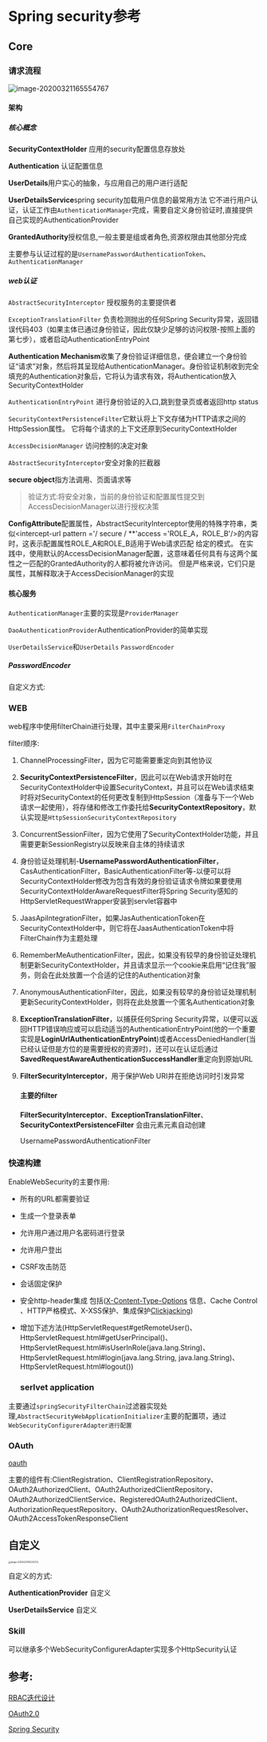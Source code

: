 # Spring security参考

## Core

### 请求流程

<img src="../../images/springSecurity参考/image-20200321165554767.png" alt="image-20200321165554767" style="zoom:0%;" />

#### 架构

##### 核心概念

**SecurityContextHolder** 应用的security配置信息存放处

**Authentication** 认证配置信息

**UserDetails**用户实心的抽象，与应用自己的用户进行适配

**UserDetailsService**spring security加载用户信息的最常用方法 它不进行用户认证，认证工作由`AuthenticationManager`完成，需要自定义身份验证时,直接提供自己实现的AuthenticationProvider

**GrantedAuthority**授权信息,一般主要是组或者角色,资源权限由其他部分完成

主要参与认证过程的是`UsernamePasswordAuthenticationToken`、`AuthenticationManager`

##### web认证

`AbstractSecurityInterceptor` 授权服务的主要提供者

`ExceptionTranslationFilter` 负责检测抛出的任何Spring Security异常，返回错误代码403（如果主体已通过身份验证，因此仅缺少足够的访问权限-按照上面的第七步），或者启动AuthenticationEntryPoint

**Authentication Mechanism**收集了身份验证详细信息，便会建立一个身份验证“请求”对象，然后将其呈现给AuthenticationManager。身份验证机制收到完全填充的Authentication对象后，它将认为请求有效，将Authentication放入SecurityContextHolder

`AuthenticationEntryPoint` 进行身份验证的入口,跳到登录页或者返回http status

`SecurityContextPersistenceFilter`它默认将上下文存储为HTTP请求之间的HttpSession属性。 它将每个请求的上下文还原到SecurityContextHolder

`AccessDecisionManager` 访问控制的决定对象

`AbstractSecurityInterceptor`安全对象的拦截器

**secure object**指方法调用、页面请求等

> 验证方式:将安全对象，当前的身份验证和配置属性提交到AccessDecisionManager以进行授权决策

**ConfigAttribute**配置属性，AbstractSecurityInterceptor使用的特殊字符串，类似<intercept-url pattern ='/ secure / **'access ='ROLE_A，ROLE_B'/>的内容时，这表示配置属性ROLE_A和ROLE_B适用于Web请求匹配 给定的模式。 在实践中，使用默认的AccessDecisionManager配置，这意味着任何具有与这两个属性之一匹配的GrantedAuthority的人都将被允许访问。 但是严格来说，它们只是属性，其解释取决于AccessDecisionManager的实现

#### 核心服务

`AuthenticationManager`主要的实现是`ProviderManager`

`DaoAuthenticationProvider`AuthenticationProvider的简单实现

`UserDetailsService`和`UserDetails` `PasswordEncoder`

##### PasswordEncoder

自定义方式:

### WEB

web程序中使用filterChain进行处理，其中主要采用`FilterChainProxy`

filter顺序:

1. ChannelProcessingFilter，因为它可能需要重定向到其他协议

2. **SecurityContextPersistenceFilter**，因此可以在Web请求开始时在SecurityContextHolder中设置SecurityContext，并且可以在Web请求结束时将对SecurityContext的任何更改复制到HttpSession（准备与下一个Web请求一起使用），将存储和修改工作委托给**SecurityContextRepository**，默认实现是`HttpSessionSecurityContextRepository`

3. ConcurrentSessionFilter，因为它使用了SecurityContextHolder功能，并且需要更新SessionRegistry以反映来自主体的持续请求

4. 身份验证处理机制-**UsernamePasswordAuthenticationFilter**，CasAuthenticationFilter，BasicAuthenticationFilter等-以便可以将SecurityContextHolder修改为包含有效的身份验证请求令牌如果要使用SecurityContextHolderAwareRequestFilter将Spring Security感知的HttpServletRequestWrapper安装到servlet容器中

5. JaasApiIntegrationFilter，如果JasAuthenticationToken在SecurityContextHolder中，则它将在JaasAuthenticationToken中将FilterChain作为主题处理

6. RememberMeAuthenticationFilter，因此，如果没有较早的身份验证处理机制更新SecurityContextHolder，并且请求显示一个cookie来启用“记住我”服务，则会在此处放置一个合适的记住的Authentication对象

7. AnonymousAuthenticationFilter，因此，如果没有较早的身份验证处理机制更新SecurityContextHolder，则将在此处放置一个匿名Authentication对象

8. **ExceptionTranslationFilter**，以捕获任何Spring Security异常，以便可以返回HTTP错误响应或可以启动适当的AuthenticationEntryPoint(他的一个重要实现是**LoginUrlAuthenticationEntryPoint**)或者AccessDeniedHandler(当已经认证但是方位的是需要授权的资源时)，还可以在认证后通过**SavedRequestAwareAuthenticationSuccessHandler**重定向到原始URL

9. **FilterSecurityInterceptor**，用于保护Web URI并在拒绝访问时引发异常

   #### 主要的filter

   **FilterSecurityInterceptor**、**ExceptionTranslationFilter**、**SecurityContextPersistenceFilter** 会由<http>元素元素自动创建

   UsernamePasswordAuthenticationFilter

### 快速构建

EnableWebSecurity的主要作用:

- 所有的URL都需要验证

- 生成一个登录表单

- 允许用户通过用户名密码进行登录

- 允许用户登出

- CSRF攻击防范

- 会话固定保护

- 安全http-header集成 包括([X-Content-Type-Options](https://msdn.microsoft.com/en-us/library/ie/gg622941(v=vs.85).aspx) 信息、Cache Control 、HTTP严格模式、X-XSS保护、集成保护[Clickjacking](https://en.wikipedia.org/wiki/Clickjacking))

- 增加下述方法(HttpServletRequest#getRemoteUser()、HttpServletRequest.html#getUserPrincipal()、HttpServletRequest.html#isUserInRole(java.lang.String)、
  HttpServletRequest.html#login(java.lang.String, java.lang.String)、
  HttpServletRequest.html#logout())

  ### serlvet application

主要通过`springSecurityFilterChain`过滤器实现处理,`AbstractSecurityWebApplicationInitializer`主要的配置项，通过`WebSecurityConfigurerAdapter进行配置`

### OAuth

[oauth](http://www.ruanyifeng.com/blog/2019/04/oauth-grant-types.html)

主要的组件有:ClientRegistration、ClientRegistrationRepository、OAuth2AuthorizedClient、OAuth2AuthorizedClientRepository、OAuth2AuthorizedClientService、RegisteredOAuth2AuthorizedClient、AuthorizationRequestRepository、OAuth2AuthorizationRequestResolver、OAuth2AccessTokenResponseClient

## 自定义

<img src="../../images/springSecurity参考/image-20200321165235752.png" alt="image-20200321165235752" style="zoom:30%;" />

自定义的方式:

**AuthenticationProvider** 自定义

**UserDetailsService** 自定义

### Skill

可以继承多个WebSecurityConfigurerAdapter实现多个HttpSecurity认证

## 参考:

[RBAC迭代设计](https://www.cnblogs.com/aoxueshou/p/10115359.html)

[OAuth2.0](http://www.ruanyifeng.com/blog/2019/04/oauth_design.html)

[Spring Security](https://www.cnblogs.com/okokabcd/p/9770342.html)